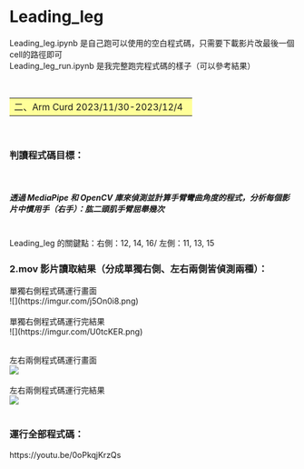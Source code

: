 # Leading_leg

Leading_leg.ipynb 是自己跑可以使用的空白程式碼，只需要下載影片改最後一個cell的路徑即可<br>
Leading_leg_run.ipynb 是我完整跑完程式碼的樣子（可以參考結果）


&emsp;<font size=6><table><tr><td bgcolor=#ffff99> 
二、Arm Curd 2023/11/30-2023/12/4&ensp; </td></tr></table></font>
<br>
<h3>判讀程式碼目標：</h3>
<br>
<h5>透過 MediaPipe 和 OpenCV 庫來偵測並計算手臂彎曲角度的程式，分析每個影片中慣用手（右手）：肱二頭肌手臂屈舉幾次</h5> 
<br>
Leading_leg 的關鍵點：右側：12, 14, 16/ 左側：11, 13, 15
<br>

<h3>2.mov 影片讀取結果（分成單獨右側、左右兩側皆偵測兩種）：</h3>
單獨右側程式碼運行畫面<br>
![](https://imgur.com/j5On0i8.png)<br>
<br>
單獨右側程式碼運行完結果<br>
![](https://imgur.com/U0tcKER.png)<br>
<br>

左右兩側程式碼運行畫面<br>
![](https://imgur.com/nDmwOAm.png)<br>
<br>
左右兩側程式碼運行完結果<br>
![](https://imgur.com/tHovF3y.png)<br>
<br>


<h3>運行全部程式碼：</h3>
https://youtu.be/0oPkqjKrzQs
<br>
<br>
<br>
